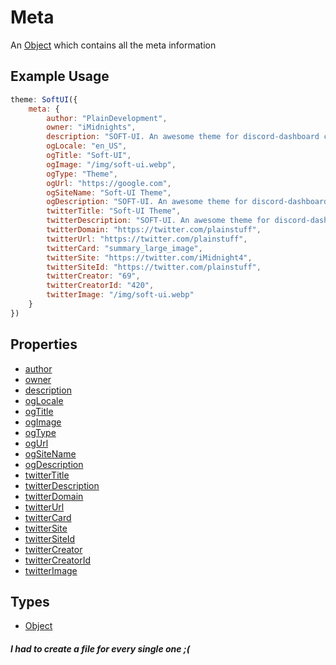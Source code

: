 # Meta

An [Object](https://developer.mozilla.org/en-US/docs/Web/JavaScript/Reference/Global_Objects/Object) which contains all the meta information

## Example Usage

```js
theme: SoftUI({
    meta: {
        author: "PlainDevelopment",
        owner: "iMidnights",
        description: "SOFT-UI. An awesome theme for discord-dashboard created by Plain and iMidnight!",
        ogLocale: "en_US",
        ogTitle: "Soft-UI",
        ogImage: "/img/soft-ui.webp",
        ogType: "Theme",
        ogUrl: "https://google.com",
        ogSiteName: "Soft-UI Theme",
        ogDescription: "SOFT-UI. An awesome theme for discord-dashboard created by Plain and iMidnight!",
        twitterTitle: "Soft-UI Theme",
        twitterDescription: "SOFT-UI. An awesome theme for discord-dashboard created by Plain and iMidnight!",
        twitterDomain: "https://twitter.com/plainstuff",
        twitterUrl: "https://twitter.com/plainstuff",
        twitterCard: "summary_large_image",
        twitterSite: "https://twitter.com/iMidnight4",
        twitterSiteId: "https://twitter.com/plainstuff",
        twitterCreator: "69",
        twitterCreatorId: "420",
        twitterImage: "/img/soft-ui.webp"
    }
})
```

## Properties

-   [author](/docs/meta/author)
-   [owner](/docs/meta/owner)
-   [description](/docs/meta/description)
-   [ogLocale](/docs/meta/ogLocale)
-   [ogTitle](/docs/meta/ogTitle)
-   [ogImage](/docs/meta/ogImage)
-   [ogType](/docs/meta/ogType)
-   [ogUrl](/docs/meta/ogUrl)
-   [ogSiteName](/docs/meta/ogSiteName)
-   [ogDescription](/docs/meta/ogDescription)
-   [twitterTitle](/docs/meta/twitterTitle)
-   [twitterDescription](/docs/meta/twitterDescription)
-   [twitterDomain](/docs/meta/twitterDomain)
-   [twitterUrl](/docs/meta/twitterUrl)
-   [twitterCard](/docs/meta/twitterCard)
-   [twitterSite](/docs/meta/twitterSite)
-   [twitterSiteId](/docs/meta/twitterSiteId)
-   [twitterCreator](/docs/meta/twitterCreator)
-   [twitterCreatorId](/docs/meta/twitterCreatorId)
-   [twitterImage](/docs/meta/twitterImage)

## Types

-   [Object](https://developer.mozilla.org/en-US/docs/Web/JavaScript/Reference/Global_Objects/Object)

##### I had to create a file for every single one ;(
